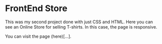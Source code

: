 # FrontEnd Store

This was my second project done with just CSS and HTML. Here you can see an Online Store for selling T-shirts. In this case, the page is responsive.

You can visit the page (here)[...].
